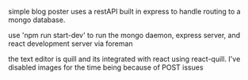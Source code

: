 simple blog poster uses a restAPI built in express to handle routing to a mongo database.

use 'npm run start-dev' to run the mongo daemon, express server, and react development server via foreman

the text editor is quill and its integrated with react using react-quill. I've disabled images for the time being because of POST issues